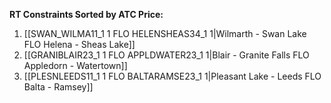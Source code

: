 **RT Constraints Sorted by ATC Price:**
1. [[SWAN_WILMA11_1 1 FLO HELENSHEAS34_1 1|Wilmarth - Swan Lake FLO Helena - Sheas Lake]]
2. [[GRANIBLAIR23_1 1 FLO APPLDWATER23_1 1|Blair - Granite Falls FLO Appledorn - Watertown]]
3. [[PLESNLEEDS11_1 1 FLO BALTARAMSE23_1 1|Pleasant Lake - Leeds FLO Balta - Ramsey]]